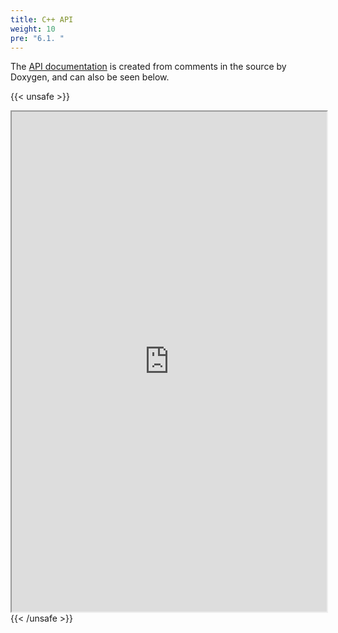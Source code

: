 ```yaml
---
title: C++ API
weight: 10
pre: "6.1. "
---
```


The [API documentation](https://libesys.gitlab.io/esysrepo/esysrepo/cpp_api/html/) is created from comments in the source by Doxygen, and can also be seen below.

{{< unsafe >}}
<iframe src="https://libesys.gitlab.io/esysrepo/esysrepo/cpp_api/html/" width="100%" height="800px"></iframe>
{{< /unsafe >}}
